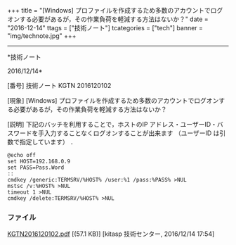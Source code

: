﻿+++
title = "[Windows] プロファイルを作成するため多数のアカウントでログオンする必要があるが，その作業負荷を軽減する方法はないか？"
date = "2016-12-14"
ttags = ["技術ノート"]
tcategories = ["tech"]
banner = "img/technote.jpg"
+++

-----------------------------------------------------------------------------------------------------------------------------

*技術ノート

2016/12/14*


[番号]
技術ノート KGTN 2016120102

[現象]
[Windows]
プロファイルを作成するため多数のアカウントでログオンする必要があるが，その作業負荷を軽減する方法はないか？

[説明]
下記のバッチを利用することで，ホストのIP
アドレス・ユーザーID・バスワードを手入力することなくログオンすることが出来ます
（ユーザーID は引数で指定しています） ．

    @echo off
    set HOST=192.168.0.9
    set PASS=Pass.Word
    ::
    cmdkey /generic:TERMSRV/%HOST% /user:%1 /pass:%PASS% >NUL
    mstsc /v:%HOST% >NUL
    timeout 1 >NUL
    cmdkey /delete:TERMSRV/%HOST% >NUL


### ファイル

 
 


[KGTN2016120102.pdf](http://techreport.kitasp.net/attachments/download/3188/KGTN2016120102.pdf)
 [(57.1 KB)] [kitasp 技術センター, 2016/12/14
17:54]


 


 

